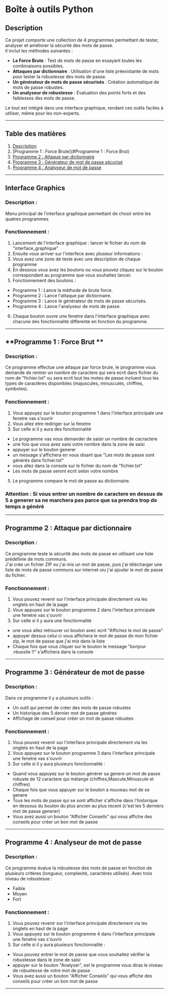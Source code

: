 # Boîte à outils Python

## **Description**
Ce projet comporte une collection de 4 programmes permettant de tester, analyser et améliorer la sécurité des mots de passe.  
Il inclut les méthodes suivantes :  
- **La Force Brute** : Test de mots de passe en essayant toutes les combinaisons possibles.  
- **Attaques par dictionnaire** : Utilisation d'une liste préexistante de mots pour tester la robustesse des mots de passe.  
- **Un générateur de mots de passe sécurisés** : Création automatique de mots de passe robustes.  
- **Un analyseur de robustesse** : Évaluation des points forts et des faiblesses des mots de passe.  

Le tout est intégré dans une interface graphique, rendant ces outils faciles à utiliser, même pour les non-experts.

---

## **Table des matières**
1. [Description](#description)  
2. [Programme 1 : Force Brute](#Programme 1 : Force Brut)  
3. [Programme 2 : Attaque par dictionnaire](#programme-2--attaque-par-dictionnaire)  
4. [Programme 3 : Générateur de mot de passe sécurisé](#programme-3--générateur-de-mot-de-passe-sécurisé)  
5. [Programme 4 : Analyseur de mot de passe](#programme-4--analyseur-de-mot-de-passe)  

---

## **Interface Graphics**
### Description :  
Menu principal de l'interface graphique permettant de chosir entre les quatres programmes
### Fonctionnement :  
1. Lancement de l'interface graphique : lancer le fichier du nom de "interface_graphique"
2. Ensuite vous arriver sur l'interfece avec plusieur informations :
3. Vous avez une zone de texte avec une description de chaque programme
4. En dessous vous avez les boutons ou vous pouvez cliquez sur le bouton correspondant au programme que vous souhaitez lancer.
5. Fonctionnement des boutons :
- Programme 1 : Lance la méthode de brute force.
- Programme 2 : Lance l'attaque par dictionnaire.
- Programme 3 : Lance le générateur de mots de passe sécurisés.
- Programme 4 : Lance l'analyseur de mots de passe.
6. Chaque bouton ouvre une fenetre dans l'interface graphique avec chacune des fonctionnalité differente en fonction du programme.

---

## **Programme 1 : Force Brut **
### Description :  
Ce programme effectue une attaque par force brute, le programme vous demande de rentrer un nombre de caractere qui sera ecrit dans fichier du nom de "fichier.txt" ou sera ecrit tout les motes de passe incluent tous les types de caractères disponibles (majuscules, minuscules, chiffres, symboles). 
### Fonctionnement :  
1. Vous appuyez sur le bouton programme 1 dans l'interface principale une fenetre vas s'ouvrir
2. Vous allez etre rediriger sur la fenetre 
3. Sur celle si il y aura des fonctionnalité
- Le programme vas vous demander de saisir un nombre de cacractere
- une fois que vous avez saisi votre nombre dans la zone de saisi
- appuyer sur le bouton generer
- un message s'affichera en vous disant que "Les mots de passe sont générés dans fichier.txt"
- vous allez dans la console sur le fichier du nom de "fichier.txt"
- Les mots de passe seront ecrit selon votre nombre 
5. Le programme compare le mot de passe au dictionnaire.  
### Attention : Si vous entrer un nombre de caractere en dessus de 5 a generer sa ne marchera pas parce que sa prendra trop de temps a généré


---

## **Programme 2 : Attaque par dictionnaire**
### Description :  
Ce programme teste la sécurité des mots de passe en utilisant une liste prédéfinie de mots communs.  
J'ai crée un fichier ZIP ou j'ai mis un mot de passe, puis j'ai télécharger une liste de mots de passe communs sur internet oiu j'ai ajouter le mot de passe du fichier. 
### Fonctionnement :  
1. Vous pouvez revenir sur l'interface principale directement via les onglets en haut de la page
2. Vous appuyez sur le bouton programme 2 dans l'interface principale une fenetre vas s'ouvrir
3. Sur celle si il y aura une fonctionnalité
- une vous allez retrouver un bouton avec ecrit "Affichez le mot de passe"
- appuyer dessus celui ci vous affichera le mot de passe de mon fichier zip, le mot de passe que j'ai mis dans la liste
- Chaque fois que vous cliquer sur le bouton le message "bonjour :réussite !!" s'affichera dans la console


---

## **Programme 3 : Générateur de mot de passe**
### Description :  
Dans ce programme il y a plusieurs outils : 
- Un outil qui permet de créer des mots de passe robustes
- Un historique des 5 dernier mot de passe généres
- Affichage de conseil pour créer un mot de passe robustes
### Fonctionnement :  
1. Vous pouvez revenir sur l'interface principale directement via les onglets en haut de la page
2. Vous appuyez sur le bouton programme 3 dans l'interface principale une fenetre vas s'ouvrir
3. Sur celle si il y aura plusieurs fonctionnalité :
- Quand vous appuyez sur le bouton générer sa genere un mot de passe robuste de 12 caractere qui mélange (chiffres,Mascule,Minuscule et chiffres)
- Chaque fois que vous appuyer sur le bouton a nouveau mot de se genere
- Tous les mots de passe qui se sont afficher s'affiche dans l'historique en dessous du bouton du plus ancien au plus recent (c'est les 5 derniers mot de passe generer)
- Vous avez aussi un bouton "Afficher Conseils" qui vous affiche des conseils pour créer un bon mot de passe



---

## **Programme 4 : Analyseur de mot de passe**
### Description :  
Ce programme évalue la robustesse des mots de passe en fonction de plusieurs critères (longueur, complexité, caractères utilisés).
Avec trois niveau de robustesse : 
- Faible
- Moyen
- Fort 
### Fonctionnement :  
1. Vous pouvez revenir sur l'interface principale directement via les onglets en haut de la page
2. Vous appuyez sur le bouton programme 4 dans l'interface principale une fenetre vas s'ouvrir
3. Sur celle si il y aura plusieurs fonctionnalité :
- Vous pouvez entrer le mot de passe que vous souhaitez vérifier la robustesse dans le zone de saisi
- appuyer sur le bouton "Analyser", est le programme vous diras le niveau de robustesse de votre mot de passe 
- Vous avez aussi un bouton "Afficher Conseils" qui vous affiche des conseils pour créer un bon mot de passe


---


